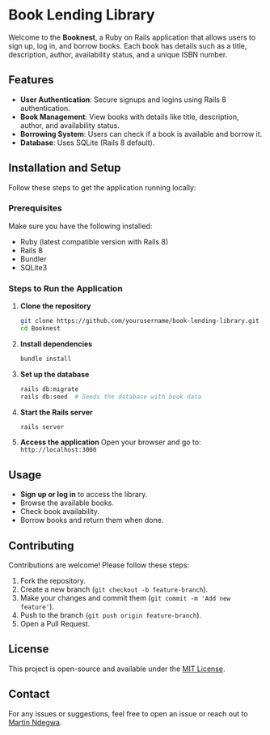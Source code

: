 # Book Lending Library

Welcome to the **Booknest**, a Ruby on Rails application that allows users to sign up, log in, and borrow books. Each book has details such as a title, description, author, availability status, and a unique ISBN number.

## Features
- **User Authentication**: Secure signups and logins using Rails 8 authentication.
- **Book Management**: View books with details like title, description, author, and availability status.
- **Borrowing System**: Users can check if a book is available and borrow it.
- **Database**: Uses SQLite (Rails 8 default).

## Installation and Setup

Follow these steps to get the application running locally:

### Prerequisites
Make sure you have the following installed:
- Ruby (latest compatible version with Rails 8)
- Rails 8
- Bundler
- SQLite3

### Steps to Run the Application
1. **Clone the repository**
   ```sh
   git clone https://github.com/yourusername/book-lending-library.git
   cd Booknest
   ```

2. **Install dependencies**
   ```sh
   bundle install
   ```

3. **Set up the database**
   ```sh
   rails db:migrate
   rails db:seed  # Seeds the database with book data
   ```

4. **Start the Rails server**
   ```sh
   rails server
   ```

5. **Access the application**
   Open your browser and go to: `http://localhost:3000`

## Usage
- **Sign up or log in** to access the library.
- Browse the available books.
- Check book availability.
- Borrow books and return them when done.

## Contributing
Contributions are welcome! Please follow these steps:
1. Fork the repository.
2. Create a new branch (`git checkout -b feature-branch`).
3. Make your changes and commit them (`git commit -m 'Add new feature'`).
4. Push to the branch (`git push origin feature-branch`).
5. Open a Pull Request.

## License
This project is open-source and available under the [MIT License](LICENSE).

## Contact
For any issues or suggestions, feel free to open an issue or reach out to [Martin Ndegwa](mailto:ndegwa8781@gmail.com).
